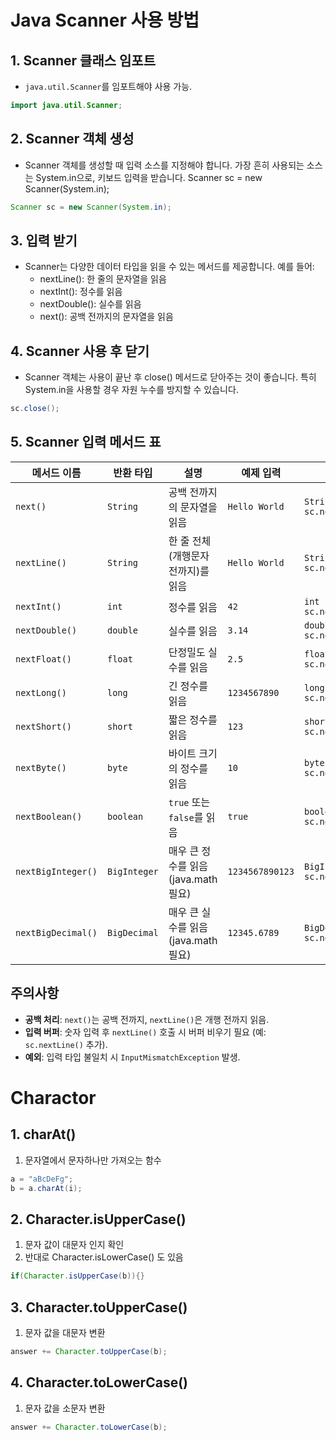 # Java Scanner 사용 방법

## 1. Scanner 클래스 임포트
- `java.util.Scanner`를 임포트해야 사용 가능.
```java
import java.util.Scanner;
```

## 2. Scanner 객체 생성
- Scanner 객체를 생성할 때 입력 소스를 지정해야 합니다. 가장 흔히 사용되는 소스는 System.in으로, 키보드 입력을 받습니다.
Scanner sc = new Scanner(System.in);
```java
Scanner sc = new Scanner(System.in);
```

## 3. 입력 받기
- Scanner는 다양한 데이터 타입을 읽을 수 있는 메서드를 제공합니다. 예를 들어:
  - nextLine(): 한 줄의 문자열을 읽음
  - nextInt(): 정수를 읽음
  - nextDouble(): 실수를 읽음
  - next(): 공백 전까지의 문자열을 읽음

## 4. Scanner 사용 후 닫기
- Scanner 객체는 사용이 끝난 후 close() 메서드로 닫아주는 것이 좋습니다. 특히 System.in을 사용할 경우 자원 누수를 방지할 수 있습니다.
```java
sc.close();
```

## 5. Scanner 입력 메서드 표
| 메서드 이름          | 반환 타입   | 설명                                      | 예제 입력       | 예제 코드                     | 예제 출력             |
|----------------------|-------------|-------------------------------------------|-----------------|-------------------------------|-----------------------|
| `next()`            | `String`    | 공백 전까지의 문자열을 읽음               | `Hello World`   | `String word = sc.next();`    | `Hello`              |
| `nextLine()`        | `String`    | 한 줄 전체(개행문자 전까지)를 읽음        | `Hello World`   | `String line = sc.nextLine();`| `Hello World`        |
| `nextInt()`         | `int`       | 정수를 읽음                              | `42`            | `int num = sc.nextInt();`     | `42`                 |
| `nextDouble()`      | `double`    | 실수를 읽음                              | `3.14`          | `double d = sc.nextDouble();` | `3.14`               |
| `nextFloat()`       | `float`     | 단정밀도 실수를 읽음                     | `2.5`           | `float f = sc.nextFloat();`   | `2.5`                |
| `nextLong()`        | `long`      | 긴 정수를 읽음                           | `1234567890`    | `long l = sc.nextLong();`     | `1234567890`         |
| `nextShort()`       | `short`     | 짧은 정수를 읽음                         | `123`           | `short s = sc.nextShort();`   | `123`                |
| `nextByte()`        | `byte`      | 바이트 크기의 정수를 읽음                | `10`            | `byte b = sc.nextByte();`     | `10`                 |
| `nextBoolean()`     | `boolean`   | `true` 또는 `false`를 읽음               | `true`          | `boolean bool = sc.nextBoolean();` | `true`          |
| `nextBigInteger()`  | `BigInteger`| 매우 큰 정수를 읽음 (java.math 필요)     | `1234567890123` | `BigInteger bi = sc.nextBigInteger();` | `1234567890123` |
| `nextBigDecimal()`  | `BigDecimal`| 매우 큰 실수를 읽음 (java.math 필요)     | `12345.6789`    | `BigDecimal bd = sc.nextBigDecimal();` | `12345.6789`    |

## 주의사항
- **공백 처리**: `next()`는 공백 전까지, `nextLine()`은 개행 전까지 읽음.
- **입력 버퍼**: 숫자 입력 후 `nextLine()` 호출 시 버퍼 비우기 필요 (예: `sc.nextLine()` 추가).
- **예외**: 입력 타입 불일치 시 `InputMismatchException` 발생.


# Charactor
## 1. charAt()
1) 문자열에서 문자하나만 가져오는 함수
```java
a = "aBcDeFg";
b = a.charAt(i);
```
## 2. Character.isUpperCase()
1) 문자 값이 대문자 인지 확인
2) 반대로 Character.isLowerCase() 도 있음
```java
if(Character.isUpperCase(b)){}
```
## 3. Character.toUpperCase()
1) 문자 값을 대문자 변환
```java
answer += Character.toUpperCase(b);
```
## 4. Character.toLowerCase()
1) 문자 값을 소문자 변환
```java
answer += Character.toLowerCase(b);
```